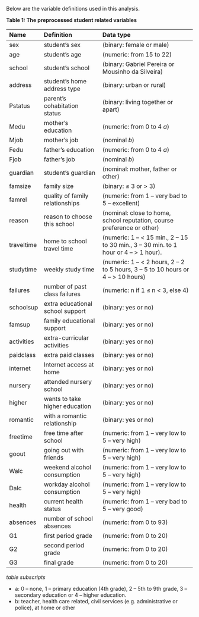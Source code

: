 Below are the variable definitions used in this analysis.

**Table 1: The preprocessed student related variables**

Name    |   Definition  |   Data type   
:-- |   :-- |   :--
sex |   student’s sex   |    (binary: female or male)
age |   student’s age   |    (numeric: from 15 to 22)
school   |   student’s school   |    (binary: Gabriel Pereira or Mousinho da Silveira)
address  |  student’s home address type |    (binary: urban or rural)
Pstatus |   parent’s cohabitation status    |    (binary: living together or apart)
Medu    |   mother’s education  |    (numeric: from 0 to 4 _a_)
Mjob     |  mother’s job    |    (nominal _b_)
Fedu     |  father’s education  |    (numeric: from 0 to 4 _a_)
Fjob     |  father’s job    |    (nominal _b_)
guardian    |   student’s guardian  |    (nominal: mother, father or other)
famsize |   family size |    (binary: ≤ 3 or > 3)
famrel  |   quality of family relationships |    (numeric: from 1 – very bad to 5 – excellent)
reason  |   reason to choose this school    |    (nominal: close to home, school reputation, course preference or other)
traveltime  |   home to school travel time  |    (numeric: 1 – < 15 min., 2 – 15 to 30 min., 3 – 30 min. to 1 hour or 4 – > 1 hour).
studytime   |   weekly study time   |    (numeric: 1 – < 2 hours, 2 – 2 to 5 hours, 3 – 5 to 10 hours or 4 – > 10 hours)
failures    |   number of past class failures   |    (numeric: n if 1 ≤ n < 3, else 4)
schoolsup   |   extra educational school support    |    (binary: yes or no)
famsup  |   family educational support  |    (binary: yes or no)
activities  |   extra-curricular activities |    (binary: yes or no)
paidclass   |   extra paid classes  |    (binary: yes or no)
internet    |   Internet access at home |    (binary: yes or no)
nursery |   attended nursery school |    (binary: yes or no)
higher  |   wants to take higher education  |    (binary: yes or no)
romantic    |   with a romantic relationship    |    (binary: yes or no)
freetime    |   free time after school  |    (numeric: from 1 – very low to 5 – very high)
goout   |   going out with friends  |    (numeric: from 1 – very low to 5 – very high)
Walc    |   weekend alcohol consumption |    (numeric: from 1 – very low to 5 – very high)
Dalc    |   workday alcohol consumption |    (numeric: from 1 – very low to 5 – very high)
health  |   current health status   |    (numeric: from 1 – very bad to 5 – very good)
absences    |   number of school absences   |    (numeric: from 0 to 93)
G1  |   first period grade  |    (numeric: from 0 to 20)
G2  |   second period grade |    (numeric: from 0 to 20)
G3  |   final grade |    (numeric: from 0 to 20)

*table subscripts*
- a: 0 – none, 1 – primary education (4th grade), 2 – 5th to 9th grade, 3 – secondary education or 4 – higher education.
- b: teacher, health care related, civil services (e.g. administrative or police), at home or other

